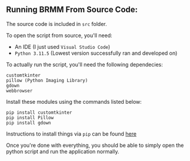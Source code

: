 ## Running BRMM From Source Code:

The source code is included in `src` folder.

To open the script from source, you'll need:
- An IDE (I just used `Visual Studio Code`)
- `Python 3.11.5` (Lowest version successfully ran and developed on)

To actually run the script, you'll need the following dependecies:
  ```
  customtkinter
  pillow (Python Imaging Library)
  gdown
  webbrowser
  ```

Install these modules using the commands listed below:

  ```
  pip install customtkinter
  pip install Pillow
  pip install gdown
  ```

Instructions to install things via `pip` can be found [here](https://pip.pypa.io/en/stable/installation/)

Once you're done with everything, you should be able to simply open the python script and run the application normally.
